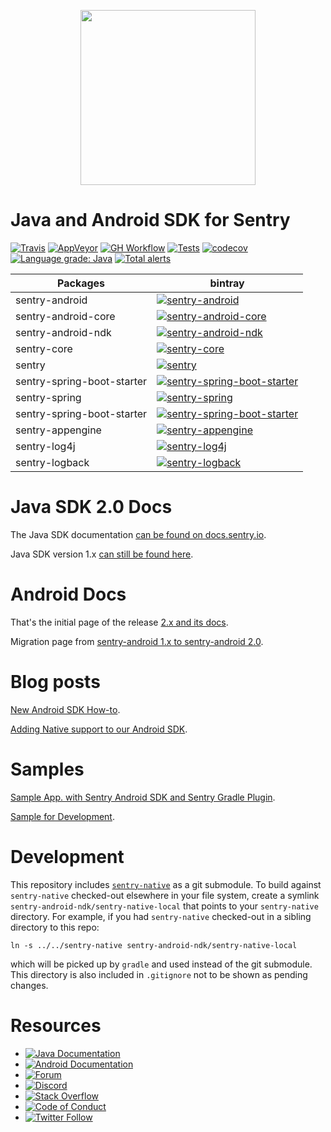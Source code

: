 <p align="center">
  <a href="https://sentry.io" target="_blank" align="center">
    <img src="https://sentry-brand.storage.googleapis.com/sentry-logo-black.png" width="280">
  </a>
  <br />
</p>

Java and Android SDK for Sentry
===========
[![Travis](https://img.shields.io/travis/getsentry/sentry-java/ref/sentry-java-2?label=Travis)](https://travis-ci.com/getsentry/sentry-java)
[![AppVeyor](https://img.shields.io/appveyor/build/sentry/sentry-java?label=AppVeyor)](https://ci.appveyor.com/project/sentry/sentry-java/branch/ref/sentry-java-2)
[![GH Workflow](https://img.shields.io/github/workflow/status/getsentry/sentry-java/Workflow%20Ubuntu%20macOS?label=GH%20Workflow)](https://github.com/getsentry/sentry-java/actions)
[![Tests](https://img.shields.io/appveyor/tests/sentry/sentry-java/ref/sentry-java-2?compact_message)](https://ci.appveyor.com/project/sentry/sentry-java/branch/ref/sentry-java-2/tests)
[![codecov](https://codecov.io/gh/getsentry/sentry-java/branch/ref/sentry-java-2/graph/badge.svg)](https://codecov.io/gh/getsentry/sentry-java)
[![Language grade: Java](https://img.shields.io/lgtm/grade/java/g/getsentry/sentry-java.svg?logo=lgtm&logoWidth=18)](https://lgtm.com/projects/g/getsentry/sentry-java/context:java)
[![Total alerts](https://img.shields.io/lgtm/alerts/g/getsentry/sentry-java/ref/sentry-java-2.svg?logo=lgtm&logoWidth=18)](https://lgtm.com/projects/g/getsentry/sentry-java/alerts/)

|      Packages          | bintray |
| ---------------------- | ------- |
| sentry-android | [![sentry-android](https://img.shields.io/bintray/v/getsentry/sentry-android/io.sentry:sentry-android)](https://bintray.com/getsentry/sentry-android/io.sentry:sentry-android?tab=overview) |
| sentry-android-core | [![sentry-android-core](https://img.shields.io/bintray/v/getsentry/sentry-android/io.sentry:sentry-android-core)](https://bintray.com/getsentry/sentry-android/io.sentry:sentry-android-core?tab=overview) |
| sentry-android-ndk | [![sentry-android-ndk](https://img.shields.io/bintray/v/getsentry/sentry-android/io.sentry:sentry-android-ndk)](https://bintray.com/getsentry/sentry-android/io.sentry:sentry-android-ndk?tab=overview) |
| sentry-core | [![sentry-core](https://img.shields.io/bintray/v/getsentry/sentry-android/io.sentry:sentry-core)](https://bintray.com/getsentry/sentry-android/io.sentry:sentry-core?tab=overview) |
| sentry | [![sentry](https://img.shields.io/bintray/v/getsentry/sentry-java/io.sentry:sentry)](https://bintray.com/getsentry/sentry-java/io.sentry:sentry?tab=overview) |
| sentry-spring-boot-starter | [![sentry-spring-boot-starter](https://img.shields.io/bintray/v/getsentry/sentry-java/io.sentry:sentry-spring-boot-starter)](https://bintray.com/getsentry/sentry-java/io.sentry:sentry-spring-boot-starter?tab=overview) |
| sentry-spring | [![sentry-spring](https://img.shields.io/bintray/v/getsentry/sentry-java/io.sentry:sentry-spring)](https://bintray.com/getsentry/sentry-java/io.sentry:sentry-spring?tab=overview) |
| sentry-spring-boot-starter | [![sentry-spring-boot-starter](https://img.shields.io/bintray/v/getsentry/sentry-java/io.sentry:sentry-spring-boot-starter)](https://bintray.com/getsentry/sentry-java/io.sentry:sentry-spring-boot-starter?tab=overview) |
| sentry-appengine | [![sentry-appengine](https://img.shields.io/bintray/v/getsentry/sentry-java/io.sentry:sentry-appengine)](https://bintray.com/getsentry/sentry-java/io.sentry:sentry-appengine?tab=overview) |
| sentry-log4j | [![sentry-log4j](https://img.shields.io/bintray/v/getsentry/sentry-java/io.sentry:sentry-log4j)](https://bintray.com/getsentry/sentry-java/io.sentry:sentry-log4j?tab=overview) |
| sentry-logback | [![sentry-logback](https://img.shields.io/bintray/v/getsentry/sentry-java/io.sentry:sentry-logback)](https://bintray.com/getsentry/sentry-java/io.sentry:sentry-logback?tab=overview) |


# Java SDK 2.0 Docs

The Java SDK documentation [can be found on docs.sentry.io](https://docs.sentry.io/platforms/java/).

Java SDK version 1.x [can still be found here](https://docs.sentry.io/clients/java/).

# Android Docs

That's the initial page of the release [2.x and its docs](https://docs.sentry.io/platforms/android).

Migration page from [sentry-android 1.x to sentry-android 2.0](https://docs.sentry.io/platforms/android/migrate).

# Blog posts

[New Android SDK How-to](https://blog.sentry.io/2019/12/10/new-android-sdk-how-to).

[Adding Native support to our Android SDK](https://blog.sentry.io/2019/11/25/adding-native-support-to-our-android-sdk).

# Samples

[Sample App. with Sentry Android SDK and Sentry Gradle Plugin](https://github.com/getsentry/examples/tree/master/android).

[Sample for Development](https://github.com/getsentry/sentry-android/tree/master/sentry-sample).

# Development

This repository includes [`sentry-native`](https://github.com/getsentry/sentry-native/) as a git submodule.
To build against `sentry-native` checked-out elsewhere in your file system, create a symlink `sentry-android-ndk/sentry-native-local` that points to your `sentry-native` directory.
For example, if you had `sentry-native` checked-out in a sibling directory to this repo:

`ln -s ../../sentry-native sentry-android-ndk/sentry-native-local`

which will be picked up by `gradle` and used instead of the git submodule.
This directory is also included in `.gitignore` not to be shown as pending changes.

# Resources

* [![Java Documentation](https://img.shields.io/badge/documentation-sentry.io-green.svg)](https://docs.sentry.io/platforms/java/)
* [![Android Documentation](https://img.shields.io/badge/documentation-sentry.io-green.svg)](https://docs.sentry.io/platforms/android/)
* [![Forum](https://img.shields.io/badge/forum-sentry-green.svg)](https://forum.sentry.io/c/sdks)
* [![Discord](https://img.shields.io/discord/621778831602221064)](https://discord.gg/Ww9hbqr)
* [![Stack Overflow](https://img.shields.io/badge/stack%20overflow-sentry-green.svg)](http://stackoverflow.com/questions/tagged/sentry)
* [![Code of Conduct](https://img.shields.io/badge/code%20of%20conduct-sentry-green.svg)](https://github.com/getsentry/.github/blob/master/CODE_OF_CONDUCT.md)
* [![Twitter Follow](https://img.shields.io/twitter/follow/getsentry?label=getsentry&style=social)](https://twitter.com/intent/follow?screen_name=getsentry)
